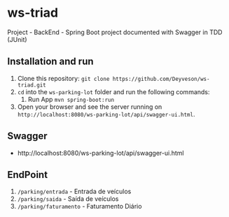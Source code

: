 # ws-triad
Project - BackEnd - Spring Boot project documented with Swagger in TDD (JUnit)

## Installation and run
1. Clone this repository: `git clone https://github.com/Deyveson/ws-triad.git`
2. `cd` into the `ws-parking-lot` folder and run the following commands:
    1. Run App `mvn spring-boot:run`
3. Open your browser and see the server running on `http://localhost:8080/ws-parking-lot/api/swagger-ui.html`.

## Swagger
- http://localhost:8080/ws-parking-lot/api/swagger-ui.html

## EndPoint
1. `/parking/entrada` - Entrada de veículos 
2. `/parking/saida` - Saída de veículos
3. `/parking/faturamento` - Faturamento Diário



